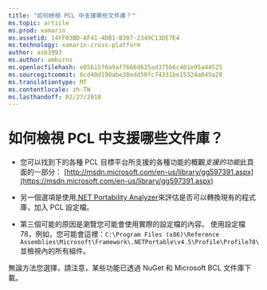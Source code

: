 ```yaml
---
title: "如何檢視 PCL 中支援哪些文件庫？"
ms.topic: article
ms.prod: xamarin
ms.assetid: 14FF03BD-AF41-4DB1-B307-2349C13DE7E4
ms.technology: xamarin-cross-platform
author: asb3993
ms.author: amburns
ms.openlocfilehash: e05b15f0a9af7666d635ad375b6c401e95a44525
ms.sourcegitcommit: 6cd40d190abe38edd50fc74331be15324a845a28
ms.translationtype: MT
ms.contentlocale: zh-TW
ms.lasthandoff: 02/27/2018
---
```

# <a name="how-can-i-view-what-libraries-are-supported-in-a-pcl"></a>如何檢視 PCL 中支援哪些文件庫？

- 您可以找到下的各種 PCL 目標平台所支援的各種功能的概觀*支援的功能*此頁面的一部分： [http://msdn.microsoft.com/en-us/library/gg597391.aspx](https://msdn.microsoft.com/en-us/library/gg597391.aspx)

- 另一個選項是使用[.NET Portability Analyzer](https://visualstudiogallery.msdn.microsoft.com/1177943e-cfb7-4822-a8a6-e56c7905292b)來評估是否可以轉換現有的程式庫，加入 PCL 設定檔。

- 第三個可能的原因是瀏覽您可能會使用實際的設定檔的內容。 使用設定檔 78，例如，您可能會這裡：`C:\Program Files (x86)\Reference Assemblies\Microsoft\Framework\.NETPortable\v4.5\Profile\Profile78\`並檢視內的所有組件。

無論方法您選擇，請注意，某些功能已透過 NuGet 和 Microsoft BCL 文件庫下載。
